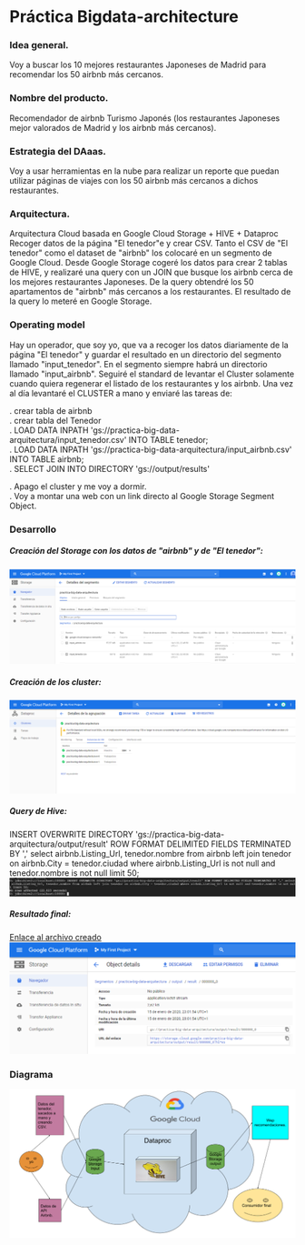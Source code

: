 # Práctica Bigdata-architecture


### Idea general.
Voy a buscar los 10 mejores restaurantes Japoneses de Madrid para recomendar los 50 airbnb más cercanos.

### Nombre del producto.
Recomendador de airbnb Turismo Japonés (los restaurantes Japoneses mejor valorados de Madrid y los airbnb más cercanos).

### Estrategia del DAaas.
Voy a usar herramientas en la nube para realizar un reporte que puedan utilizar páginas de viajes con los 50 airbnb más cercanos a dichos restaurantes.

### Arquitectura.
Arquitectura Cloud basada en Google Cloud Storage + HIVE + Dataproc
Recoger datos de la página "El tenedor"e y crear CSV.
Tanto el CSV de "El tenedor" como el dataset de "airbnb" los colocaré en un segmento de
Google Cloud.
Desde Google Storage cogeré los datos para crear 2 tablas de HIVE, y realizaré
una query con un JOIN que busque los airbnb cerca de los mejores restaurantes Japoneses.
De la query obtendré los 50 apartamentos de "airbnb" más cercanos a los restaurantes.
El resultado de la query lo meteré en Google Storage.

### Operating model
Hay un operador, que soy yo, que va a recoger los datos diariamente de la página "El tenedor" y guardar el resultado en un directorio del segmento llamado "input_tenedor".
En el segmento siempre habrá un directorio llamado "input_airbnb".
Seguiré el standard de levantar el Cluster solamente cuando quiera regenerar el listado de los restaurantes y los airbnb.
Una vez al día levantaré el CLUSTER a mano y enviaré las tareas de:

. crear tabla de airbnb  
. crear tabla del Tenedor  
. LOAD DATA INPATH 'gs://practica-big-data-arquitectura/input_tenedor.csv' INTO TABLE tenedor;  
. LOAD DATA INPATH 'gs://practica-big-data-arquitectura/input_airbnb.csv' INTO TABLE airbnb;  
. SELECT JOIN INTO DIRECTORY 'gs://output/results'  


. Apago el cluster y me voy a dormir.  
. Voy a montar una web con un link directo al Google Storage Segment Object.  

### Desarrollo

##### Creación del Storage con los datos de "airbnb" y de "El tenedor":
![Pantallazo del Storage](https://github.com/juanakan/Bigdata-architecture/blob/master/google%20storage.PNG)

##### Creación de los cluster:
![Pantallazo de los cluster](https://github.com/juanakan/Bigdata-architecture/blob/master/cluster%20hadoop.PNG)

##### Query de Hive:
INSERT OVERWRITE DIRECTORY 'gs://practica-big-data-arquitectura/output/result' ROW FORMAT DELIMITED FIELDS TERMINATED BY ',' select airbnb.Listing_Url, tenedor.nombre from airbnb left join tenedor on airbnb.City = tenedor.ciudad where airbnb.Listing_Url is
 not null and tenedor.nombre is not null limit 50;
![Pantallazo de Hive](https://github.com/juanakan/Bigdata-architecture/blob/master/select.PNG)

##### Resultado final:
[Enlace al archivo creado](https://storage.cloud.google.com/practica-big-data-arquitectura/output/result/000000_0?hl=es)
![Carpeta resultado](https://github.com/juanakan/Bigdata-architecture/blob/master/creando%20el%20output.PNG)



### Diagrama
![Diagrama](https://github.com/juanakan/Bigdata-architecture/blob/master/Diagrama.png)




